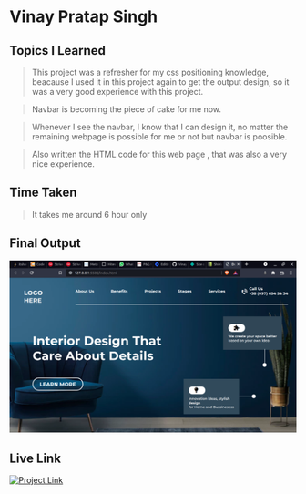# **Vinay Pratap Singh** #

## **Topics I Learned** ##
>This project was a refresher for my css positioning knowledge, beacause I used it in this project again to get the output design, so it was a very good experience with this project.

>Navbar is becoming the piece of cake for me now.

>Whenever I see the navbar, I know that I can design it, no matter the remaining webpage is possible for me or not but navbar is poosible.


>Also written the HTML code for this web page , that was also a very nice experience.
 
## **Time Taken** ##
>It takes me around 6 hour only
## **Final Output** ##
![Final Output](./project%2010%20output.png)
## **Live Link** ##
<a href="https://live-class-project-10-harvi.netlify.app/" 
class="button big"><img alt="Project Link" src="https://img.shields.io/badge/Project%20Link-Live%20Project%2010-brightgreen"></a>